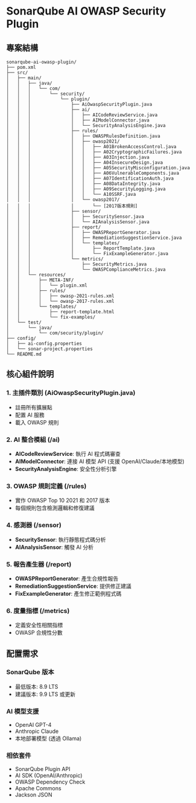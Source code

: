 # SonarQube AI OWASP Security Plugin

## 專案結構

```
sonarqube-ai-owasp-plugin/
├── pom.xml
├── src/
│   ├── main/
│   │   ├── java/
│   │   │   └── com/
│   │   │       └── security/
│   │   │           └── plugin/
│   │   │               ├── AiOwaspSecurityPlugin.java
│   │   │               ├── ai/
│   │   │               │   ├── AICodeReviewService.java
│   │   │               │   ├── AIModelConnector.java
│   │   │               │   └── SecurityAnalysisEngine.java
│   │   │               ├── rules/
│   │   │               │   ├── OWASPRulesDefinition.java
│   │   │               │   ├── owasp2021/
│   │   │               │   │   ├── A01BrokenAccessControl.java
│   │   │               │   │   ├── A02CryptographicFailures.java
│   │   │               │   │   ├── A03Injection.java
│   │   │               │   │   ├── A04InsecureDesign.java
│   │   │               │   │   ├── A05SecurityMisconfiguration.java
│   │   │               │   │   ├── A06VulnerableComponents.java
│   │   │               │   │   ├── A07IdentificationAuth.java
│   │   │               │   │   ├── A08DataIntegrity.java
│   │   │               │   │   ├── A09SecurityLogging.java
│   │   │               │   │   └── A10SSRF.java
│   │   │               │   └── owasp2017/
│   │   │               │       └── [2017版本規則]
│   │   │               ├── sensor/
│   │   │               │   ├── SecuritySensor.java
│   │   │               │   └── AIAnalysisSensor.java
│   │   │               ├── report/
│   │   │               │   ├── OWASPReportGenerator.java
│   │   │               │   ├── RemediationSuggestionService.java
│   │   │               │   └── templates/
│   │   │               │       ├── ReportTemplate.java
│   │   │               │       └── FixExampleGenerator.java
│   │   │               └── metrics/
│   │   │                   ├── SecurityMetrics.java
│   │   │                   └── OWASPComplianceMetrics.java
│   │   └── resources/
│   │       ├── META-INF/
│   │       │   └── plugin.xml
│   │       ├── rules/
│   │       │   ├── owasp-2021-rules.xml
│   │       │   └── owasp-2017-rules.xml
│   │       └── templates/
│   │           ├── report-template.html
│   │           └── fix-examples/
│   └── test/
│       └── java/
│           └── com/security/plugin/
├── config/
│   ├── ai-config.properties
│   └── sonar-project.properties
└── README.md
```

## 核心組件說明

### 1. 主插件類別 (AiOwaspSecurityPlugin.java)
- 註冊所有擴展點
- 配置 AI 服務
- 載入 OWASP 規則

### 2. AI 整合模組 (/ai)
- **AICodeReviewService**: 執行 AI 程式碼審查
- **AIModelConnector**: 連接 AI 模型 API (支援 OpenAI/Claude/本地模型)
- **SecurityAnalysisEngine**: 安全性分析引擎

### 3. OWASP 規則定義 (/rules)
- 實作 OWASP Top 10 2021 和 2017 版本
- 每個規則包含檢測邏輯和修復建議

### 4. 感測器 (/sensor)
- **SecuritySensor**: 執行靜態程式碼分析
- **AIAnalysisSensor**: 觸發 AI 分析

### 5. 報告產生器 (/report)
- **OWASPReportGenerator**: 產生合規性報告
- **RemediationSuggestionService**: 提供修正建議
- **FixExampleGenerator**: 產生修正範例程式碼

### 6. 度量指標 (/metrics)
- 定義安全性相關指標
- OWASP 合規性分數

## 配置需求

### SonarQube 版本
- 最低版本: 8.9 LTS
- 建議版本: 9.9 LTS 或更新

### AI 模型支援
- OpenAI GPT-4
- Anthropic Claude
- 本地部署模型 (透過 Ollama)

### 相依套件
- SonarQube Plugin API
- AI SDK (OpenAI/Anthropic)
- OWASP Dependency Check
- Apache Commons
- Jackson JSON